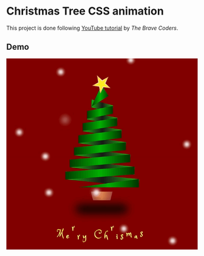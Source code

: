 # Christmas Tree CSS animation

This project is done following [YouTube tutorial](https://www.youtube.com/watch?v=SF9j1OSZDNU) by _The Brave Coders_.

<!-- Here is the [link](https://yuhengm.github.io/christmas-tree/) tp this project. -->

## Demo

![Christmas Tree](/demo/christmas-tree.gif)

